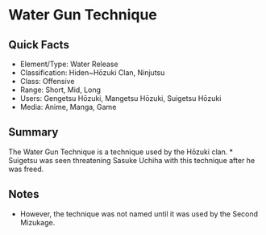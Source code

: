 # Water Gun Technique

## Quick Facts
- Element/Type: Water Release
- Classification: Hiden~Hōzuki Clan, Ninjutsu
- Class: Offensive
- Range: Short, Mid, Long
- Users: Gengetsu Hōzuki, Mangetsu Hōzuki, Suigetsu Hōzuki
- Media: Anime, Manga, Game

## Summary
The Water Gun Technique is a technique used by the Hōzuki clan. * Suigetsu was seen threatening Sasuke Uchiha with this technique after he was freed.

## Notes
- However, the technique was not named until it was used by the Second Mizukage.
